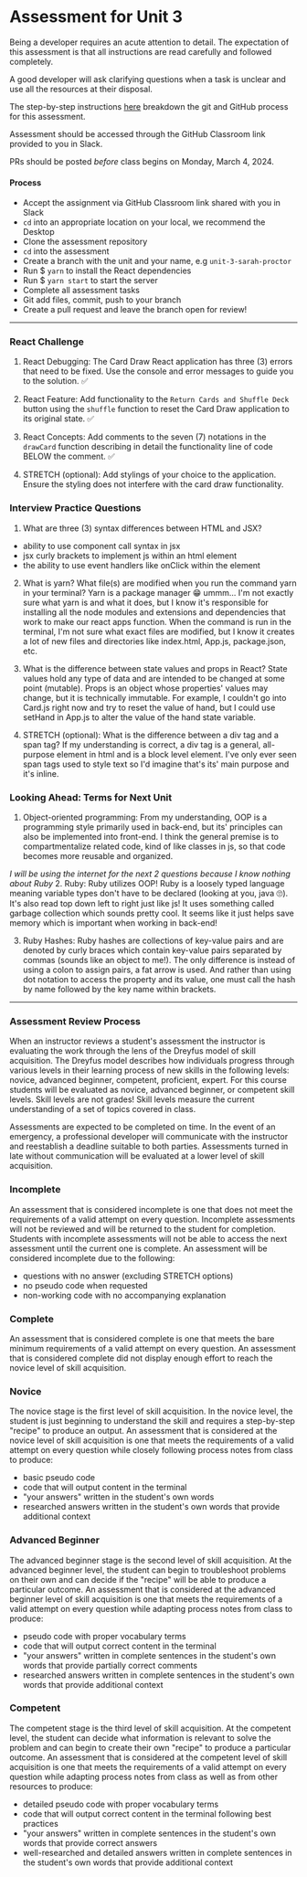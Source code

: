 # Assessment for Unit 3

Being a developer requires an acute attention to detail. The expectation of this assessment is that all instructions are read carefully and followed completely.

A good developer will ask clarifying questions when a task is unclear and use all the resources at their disposal.

The step-by-step instructions [here](https://github.com/LEARNAcademy/Syllabus/blob/main/github/assessments.md) breakdown the git and GitHub process for this assessment.

Assessment should be accessed through the GitHub Classroom link provided to you in Slack.

PRs should be posted _before_ class begins on Monday, March 4, 2024.

#### Process

- Accept the assignment via GitHub Classroom link shared with you in Slack
- `cd` into an appropriate location on your local, we recommend the Desktop
- Clone the assessment repository
- `cd` into the assessment
- Create a branch with the unit and your name, e.g `unit-3-sarah-proctor`
- Run $ `yarn` to install the React dependencies
- Run $ `yarn start` to start the server
- Complete all assessment tasks
- Git add files, commit, push to your branch
- Create a pull request and leave the branch open for review!

---

### React Challenge

1. React Debugging: The Card Draw React application has three (3) errors that need to be fixed. Use the console and error messages to guide you to the solution. ✅

2. React Feature: Add functionality to the `Return Cards and Shuffle Deck` button using the `shuffle` function to reset the Card Draw application to its original state. ✅

3. React Concepts: Add comments to the seven (7) notations in the `drawCard` function describing in detail the functionality line of code BELOW the comment. ✅

4. STRETCH (optional): Add stylings of your choice to the application. Ensure the styling does not interfere with the card draw functionality.

### Interview Practice Questions

1. What are three (3) syntax differences between HTML and JSX?

- ability to use component call syntax in jsx
- jsx curly brackets to implement js within an html element
- the ability to use event handlers like onClick within the element

2. What is yarn? What file(s) are modified when you run the command yarn in your terminal?
   Yarn is a package manager 😁 ummm... I'm not exactly sure what yarn is and what it does, but I know it's responsible for installing all the node modules and extensions and dependencies that work to make our react apps function. When the command is run in the terminal, I'm not sure what exact files are modified, but I know it creates a lot of new files and directories like index.html, App.js, package.json, etc.

3. What is the difference between state values and props in React?
   State values hold any type of data and are intended to be changed at some point (mutable). Props is an object whose properties' values may change, but it is technically immutable. For example, I couldn't go into Card.js right now and try to reset the value of hand, but I could use setHand in App.js to alter the value of the hand state variable.

4. STRETCH (optional): What is the difference between a div tag and a span tag?
   If my understanding is correct, a div tag is a general, all-purpose element in html and is a block level element. I've only ever seen span tags used to style text so I'd imagine that's its' main purpose and it's inline.

### Looking Ahead: Terms for Next Unit

1. Object-oriented programming: From my understanding, OOP is a programming style primarily used in back-end, but its' principles can also be implemented into front-end. I think the general premise is to compartmentalize related code, kind of like classes in js, so that code becomes more reusable and organized.

_I will be using the internet for the next 2 questions because I know nothing about Ruby_ 2. Ruby: Ruby utilizes OOP! Ruby is a loosely typed language meaning variable types don't have to be declared (looking at you, java 🙄). It's also read top down left to right just like js! It uses something called garbage collection which sounds pretty cool. It seems like it just helps save memory which is important when working in back-end!

3. Ruby Hashes:
   Ruby hashes are collections of key-value pairs and are denoted by curly braces which contain key-value pairs separated by commas (sounds like an object to me!). The only difference is instead of using a colon to assign pairs, a fat arrow is used. And rather than using dot notation to access the property and its value, one must call the hash by name followed by the key name within brackets.

---

### Assessment Review Process

When an instructor reviews a student's assessment the instructor is evaluating the work through the lens of the Dreyfus model of skill acquisition. The Dreyfus model describes how individuals progress through various levels in their learning process of new skills in the following levels: novice, advanced beginner, competent, proficient, expert. For this course students will be evaluated as novice, advanced beginner, or competent skill levels. Skill levels are not grades! Skill levels measure the current understanding of a set of topics covered in class.

Assessments are expected to be completed on time. In the event of an emergency, a professional developer will communicate with the instructor and reestablish a deadline suitable to both parties. Assessments turned in late without communication will be evaluated at a lower level of skill acquisition.

### Incomplete

An assessment that is considered incomplete is one that does not meet the requirements of a valid attempt on every question. Incomplete assessments will not be reviewed and will be returned to the student for completion. Students with incomplete assessments will not be able to access the next assessment until the current one is complete. An assessment will be considered incomplete due to the following:

- questions with no answer (excluding STRETCH options)
- no pseudo code when requested
- non-working code with no accompanying explanation

### Complete

An assessment that is considered complete is one that meets the bare minimum requirements of a valid attempt on every question. An assessment that is considered complete did not display enough effort to reach the novice level of skill acquisition.

### Novice

The novice stage is the first level of skill acquisition. In the novice level, the student is just beginning to understand the skill and requires a step-by-step "recipe" to produce an output. An assessment that is considered at the novice level of skill acquisition is one that meets the requirements of a valid attempt on every question while closely following process notes from class to produce:

- basic pseudo code
- code that will output content in the terminal
- "your answers" written in the student's own words
- researched answers written in the student's own words that provide additional context

### Advanced Beginner

The advanced beginner stage is the second level of skill acquisition. At the advanced beginner level, the student can begin to troubleshoot problems on their own and can decide if the "recipe" will be able to produce a particular outcome. An assessment that is considered at the advanced beginner level of skill acquisition is one that meets the requirements of a valid attempt on every question while adapting process notes from class to produce:

- pseudo code with proper vocabulary terms
- code that will output correct content in the terminal
- "your answers" written in complete sentences in the student's own words that provide partially correct comments
- researched answers written in complete sentences in the student's own words that provide additional context

### Competent

The competent stage is the third level of skill acquisition. At the competent level, the student can decide what information is relevant to solve the problem and can begin to create their own "recipe" to produce a particular outcome. An assessment that is considered at the competent level of skill acquisition is one that meets the requirements of a valid attempt on every question while adapting process notes from class as well as from other resources to produce:

- detailed pseudo code with proper vocabulary terms
- code that will output correct content in the terminal following best practices
- "your answers" written in complete sentences in the student's own words that provide correct answers
- well-researched and detailed answers written in complete sentences in the student's own words that provide additional context
